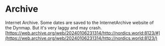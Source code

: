 # Archive

Internet Archive. Some dates are saved to the InternetArchive website of the Dynmap. But it's very laggy and may crash.\
[https://web.archive.org/web/20240106231314/http://nordics.world:8123/#](https://web.archive.org/web/20240106231314/http://nordics.world:8123/)

